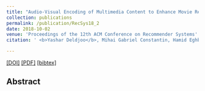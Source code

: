 ```yaml
---
title: "Audio-Visual Encoding of Multimedia Content to Enhance Movie RecommendationS"
collection: publications
permalink: /publication/RecSys18_2
date: 2018-10-02
venue: 'Proceedings of the 12th ACM Conference on Recommender Systems'
citation: ' <b>Yashar Deldjoo</b>, Mihai Gabriel Constantin, Hamid Eghbal-zadeh, Markus Schedl, Bogdan Ionescu, Paolo Cremonesi <i>Proceedings of 12th ACM Conference of Recommender Systems 2018 </i><b>(RecSys 2018)</b>.'

---
```


[[DOI]]() [[PDF]]()  [[bibtex]](https://github.com/yasdel/yasdel.github.io/tree/master/_publications/RecSys18_2.bib)


## Abstract

